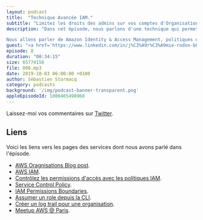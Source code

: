 ```yaml
---
layout: podcast
title:  "Technique Avancée IAM."
subtitle: "Limitez les droits des admins sur vos comptes d'Organisation."
description: "Dans cet épisode, nous parlons d'une technique qui permet de donner un compte AWS à un département, un consultant, avec plein accès Administrateur, mais sans qu'il ne puisse détacher le compte de l'organisation ni altérer les autorisations du compte Maître sur ce compte.

Nous allons parler de Amazon Identity & Access Management, politiques de sécurité et Service Control Policies (SCP)"
guest: "<a href='https://www.linkedin.com/in/j%C3%A9r%C3%A9mie-rodon-b6656290/'>Jérémie Rodon</a>, multi-certifié AWS et Cloud Architect, <a href='https://www.d2si.io/'>D2SI</a>."
episode: 8
duration: "00:34:15"
size: 65774156 
file: 008.mp3  
date: 2019-10-03 06:00:00 +0100
author: Sébastien Stormacq
category: podcasts
background: '/img/podcast-banner-transparent.png'
appleEpisodeId: 1000465498968
---
```


Laissez-moi vos commentaires sur [Twitter](https://twitter.com/sebsto).

## Liens

Voici les liens vers les pages des services dont nous avons parlé dans l'épisode.

- [AWS Oragnisations Blog post](https://aws.amazon.com/blogs/aws/category/aws-organizations/).
- [AWS IAM](https://docs.aws.amazon.com/IAM/latest/UserGuide).
- [Contrôlez les permissions d'accès avec les politiques IAM](https://docs.aws.amazon.com/IAM/latest/UserGuide/access_controlling.html).
- [Service Control Policy](https://docs.aws.amazon.com/organizations/latest/userguide/orgs_manage_policies_scp.html).
- [IAM Permissions Boundaries](https://aws.amazon.com/blogs/security/delegate-permission-management-to-developers-using-iam-permissions-boundaries/).
- [Assumer un role depuis la CLI](https://docs.aws.amazon.com/en_pv/cli/latest/userguide/cli-configure-role.html).
- [Créer un log trail pour une organisation](https://docs.aws.amazon.com/awscloudtrail/latest/userguide/creating-trail-organization.html).
- [Meetup AWS @ Paris](https://www.meetup.com/French-AWS-UG/).

